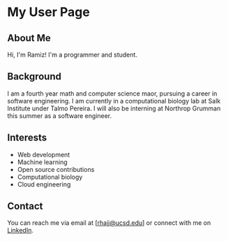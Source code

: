 # My User Page

## About Me
Hi, I'm Ramiz! I'm a programmer and student.

## Background
I am a fourth year math and computer science maor, pursuing a career in software engineering. I am currently in a computational biology lab at Salk Institute under Talmo Pereira. I will also be interning at Northrop Grumman this summer as a software engineer. 

## Interests
- Web development
- Machine learning
- Open source contributions
- Computational biology
- Cloud engineering


## Contact
You can reach me via email at [rhajj@ucsd.edu] or connect with me on [LinkedIn](linkedin.com/ramizhajj).

